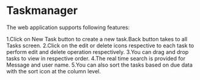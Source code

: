 # Taskmanager

The web application supports following features:

1.Click on New Task button to  create a new task.Back button takes to all Tasks screen.
2.Click on the edit or delete icons respective to each task to perform edit and delete operation respectively.
3.You can drag and drop tasks to view in respective order.
4.The real time search is provided for Message and user name.
5.You can also sort the tasks based on due data with the sort icon at the column level.
